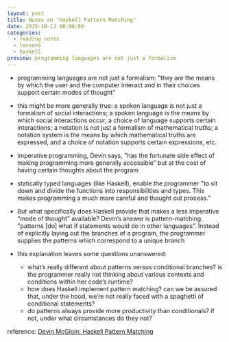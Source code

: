 ```yaml
---
layout: post
title: Notes on "Haskell Pattern Matching"
date: 2015-10-13 00:00:00
categories:
  - reading notes
  - lessons
  - haskell
preview: programming languages are not just a formalism
---
```


- programming languages are not just a formalism: "they are the means by which the user and the computer interact and in their choices support certain modes of thought"
- this might be more generally true: a spoken language is not just a formalism of social interactions; a spoken language is the means by which social interactions occur, a choice of language supports certain interactions; a notation is not just a formalism of mathematical truths; a notation system is the means by which mathematical truths are expressed, and a choice of notation supports certain expressions, etc.
- imperative programming, Devin says, "has the fortunate side effect of making programming more generally accessible” but at the cost of having certain thoughts about the program
- statically typed languages (like Haskell), enable the programmer "to sit down and divide the functions into responsibilities and types. This makes programming a much more careful and thought out process."
- But what specifically does Haskell provide that makes a less imperative “mode of thought” available? Devin’s answer is pattern-matching. "patterns [do] what if statements would do in other languages”. Instead of explicitly laying out the branches of a program, the programmer supplies the patterns which correspond to a unique branch
- this explanation leaves some questions unanswered:

    - what’s really different about patterns versus conditional branches? is the programmer really not thinking about various contexts and conditions within her code’s runtime?
    - how does Haskell implement pattern matching? can we be assured that, under the hood, we’re not really faced with a spaghetti of conditional statements?
    - do patterns always provide more productivity than conditionals? if not, under what circumstances do they not?

reference: [Devin McGloin: Haskell Pattern Matching](http://blog.devinmcgloin.com/programming/2015/07/07/Haskell/)
